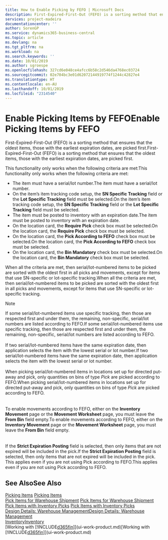 ```yaml
---
title: How to Enable Picking by FEFO | Microsoft Docs
description: First-Expired-First-Out (FEFO) is a sorting method that ensures that the oldest items, those with the earliest expiration dates, are picked first.
services: project-madeira
documentationcenter: ''
author: SorenGP
ms.service: dynamics365-business-central
ms.topic: article
ms.devlang: na
ms.tgt_pltfrm: na
ms.workload: na
ms.search.keywords: ''
ms.date: 10/01/2019
ms.author: sgroespe
ms.openlocfilehash: 327cd6e048ce4afcc6b58c2d546da4768ec03724
ms.sourcegitcommit: 02e704bc3e01d62072144919774f1244c42827e4
ms.translationtype: HT
ms.contentlocale: en-AU
ms.lasthandoff: 10/01/2019
ms.locfileid: "2314540"
---
```

# <a name="enable-picking-items-by-fefo"></a><span data-ttu-id="6f32c-103">Enable Picking Items by FEFO</span><span class="sxs-lookup"><span data-stu-id="6f32c-103">Enable Picking Items by FEFO</span></span>
<span data-ttu-id="6f32c-104">First-Expired-First-Out (FEFO) is a sorting method that ensures that the oldest items, those with the earliest expiration dates, are picked first.</span><span class="sxs-lookup"><span data-stu-id="6f32c-104">First-Expired-First-Out (FEFO) is a sorting method that ensures that the oldest items, those with the earliest expiration dates, are picked first.</span></span>  

 <span data-ttu-id="6f32c-105">This functionality only works when the following criteria are met:</span><span class="sxs-lookup"><span data-stu-id="6f32c-105">This functionality only works when the following criteria are met:</span></span>  

-   <span data-ttu-id="6f32c-106">The item must have a serial/lot number.</span><span class="sxs-lookup"><span data-stu-id="6f32c-106">The item must have a serial/lot number.</span></span>  
-   <span data-ttu-id="6f32c-107">On the item’s item tracking code setup, the **SN Specific Tracking** field or the **Lot Specific Tracking** field must be selected.</span><span class="sxs-lookup"><span data-stu-id="6f32c-107">On the item’s item tracking code setup, the **SN Specific Tracking** field or the **Lot Specific Tracking** field must be selected.</span></span>  
-   <span data-ttu-id="6f32c-108">The item must be posted to inventory with an expiration date.</span><span class="sxs-lookup"><span data-stu-id="6f32c-108">The item must be posted to inventory with an expiration date.</span></span>  
-   <span data-ttu-id="6f32c-109">On the location card, the **Require Pick** check box must be selected.</span><span class="sxs-lookup"><span data-stu-id="6f32c-109">On the location card, the **Require Pick** check box must be selected.</span></span>  
-   <span data-ttu-id="6f32c-110">On the location card, the **Pick According to FEFO** check box must be selected.</span><span class="sxs-lookup"><span data-stu-id="6f32c-110">On the location card, the **Pick According to FEFO** check box must be selected.</span></span>  
-   <span data-ttu-id="6f32c-111">On the location card, the **Bin Mandatory** check box must be selected.</span><span class="sxs-lookup"><span data-stu-id="6f32c-111">On the location card, the **Bin Mandatory** check box must be selected.</span></span>  

 <span data-ttu-id="6f32c-112">When all the criteria are met, then serial/lot-numbered items to be picked are sorted with the oldest first in all picks and movements, except for items that use SN-specific or lot-specific tracking.</span><span class="sxs-lookup"><span data-stu-id="6f32c-112">When all the criteria are met, then serial/lot-numbered items to be picked are sorted with the oldest first in all picks and movements, except for items that use SN-specific or lot-specific tracking.</span></span>  

> [!NOTE]  
> <span data-ttu-id="6f32c-113">If some serial/lot-numbered items use specific tracking, then those are respected first and under them, the remaining, non-specific, serial/lot numbers are listed according to FEFO.</span><span class="sxs-lookup"><span data-stu-id="6f32c-113">If some serial/lot-numbered items use specific tracking, then those are respected first and under them, the remaining, non-specific, serial/lot numbers are listed according to FEFO.</span></span>
<br /><br />
<span data-ttu-id="6f32c-114">If two serial/lot-numbered items have the same expiration date, then application selects the item with the lowest serial or lot number.</span><span class="sxs-lookup"><span data-stu-id="6f32c-114">If two serial/lot-numbered items have the same expiration date, then application selects the item with the lowest serial or lot number.</span></span>
<br /><br />
<span data-ttu-id="6f32c-115">When picking serial/lot-numbered items in locations set up for directed put-away and pick, only quantities on bins of type *Pick* are picked according to FEFO.</span><span class="sxs-lookup"><span data-stu-id="6f32c-115">When picking serial/lot-numbered items in locations set up for directed put-away and pick, only quantities on bins of type *Pick* are picked according to FEFO.</span></span>  
<br /><br />
<span data-ttu-id="6f32c-116">To enable movements according to FEFO, either on the **Inventory Movement** page or the **Movement Worksheet** page, you must leave the **From Bin** field empty.</span><span class="sxs-lookup"><span data-stu-id="6f32c-116">To enable movements according to FEFO, either on the **Inventory Movement** page or the **Movement Worksheet** page, you must leave the **From Bin** field empty.</span></span>  
<br /><br />
<span data-ttu-id="6f32c-117">If the **Strict Expiration Posting** field is selected, then only items that are not expired will be included in the pick.</span><span class="sxs-lookup"><span data-stu-id="6f32c-117">If the **Strict Expiration Posting** field is selected, then only items that are not expired will be included in the pick.</span></span> <span data-ttu-id="6f32c-118">This applies even if you are not using Pick according to FEFO.</span><span class="sxs-lookup"><span data-stu-id="6f32c-118">This applies even if you are not using Pick according to FEFO.</span></span>

## <a name="see-also"></a><span data-ttu-id="6f32c-119">See Also</span><span class="sxs-lookup"><span data-stu-id="6f32c-119">See Also</span></span>  
<span data-ttu-id="6f32c-120">[Picking Items](warehouse-pick-items.md) </span><span class="sxs-lookup"><span data-stu-id="6f32c-120">[Picking Items](warehouse-pick-items.md) </span></span>  
<span data-ttu-id="6f32c-121">[Pick Items for Warehouse Shipment](warehouse-how-to-pick-items-for-warehouse-shipment.md) </span><span class="sxs-lookup"><span data-stu-id="6f32c-121">[Pick Items for Warehouse Shipment](warehouse-how-to-pick-items-for-warehouse-shipment.md) </span></span>  
<span data-ttu-id="6f32c-122">[Pick Items with Inventory Picks](warehouse-how-to-pick-items-with-inventory-picks.md) </span><span class="sxs-lookup"><span data-stu-id="6f32c-122">[Pick Items with Inventory Picks](warehouse-how-to-pick-items-with-inventory-picks.md) </span></span>  
[<span data-ttu-id="6f32c-123">Design Details: Warehouse Management</span><span class="sxs-lookup"><span data-stu-id="6f32c-123">Design Details: Warehouse Management</span></span>](design-details-warehouse-management.md)  
[<span data-ttu-id="6f32c-124">Inventory</span><span class="sxs-lookup"><span data-stu-id="6f32c-124">Inventory</span></span>](inventory-manage-inventory.md)  
<span data-ttu-id="6f32c-125">[Working with [!INCLUDE[d365fin](includes/d365fin_md.md)]](ui-work-product.md)</span><span class="sxs-lookup"><span data-stu-id="6f32c-125">[Working with [!INCLUDE[d365fin](includes/d365fin_md.md)]](ui-work-product.md)</span></span>
